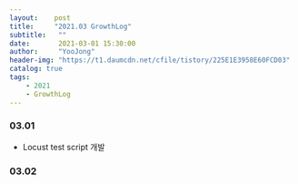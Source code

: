 ```yaml
---
layout:    post
title:     "2021.03 GrowthLog"
subtitle:   ""
date:       2021-03-01 15:30:00
author:     "YooJong"
header-img: "https://t1.daumcdn.net/cfile/tistory/225E1E3958E60FCD03"
catalog: true
tags:
    - 2021 
    - GrowthLog
---
```


### 03.01
- Locust test script 개발


### 03.02